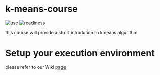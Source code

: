 # k-means-course
![use](https://img.shields.io/badge/use-Summer%20Camp-green) ![readiness](https://img.shields.io/badge/readiness-initialization-red)

this course will provide a short introdution to kmeans algorithm


# Setup your execution environment
please refer to our Wiki [page](https://github.com/ML-for-B-E/.github/wiki/ML-Summer-Camp-courses)
